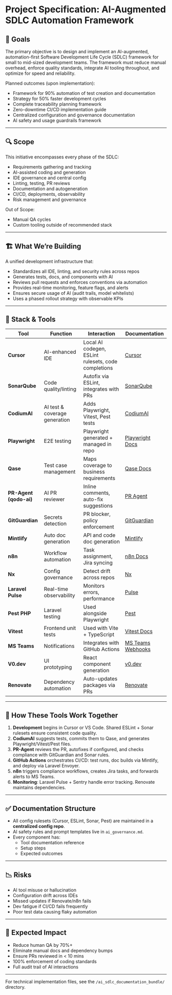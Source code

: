# Project Specification: AI-Augmented SDLC Automation Framework

## 🎯 Goals

The primary objective is to design and implement an AI-augmented, automation-first Software Development Life Cycle (SDLC) framework for small to mid-sized development teams. The framework must reduce manual overhead, enforce quality standards, integrate AI tooling throughout, and optimize for speed and reliability.

Planned outcomes (upon implementation):
- Framework for 90% automation of test creation and documentation
- Strategy for 50% faster development cycles
- Complete traceability planning framework
- Zero-downtime CI/CD implementation guide
- Centralized configuration and governance documentation
- AI safety and usage guardrails framework

---

## 🔍 Scope

This initiative encompasses every phase of the SDLC:
- Requirements gathering and tracking
- AI-assisted coding and generation
- IDE governance and central config
- Linting, testing, PR reviews
- Documentation and autogeneration
- CI/CD, deployments, observability
- Risk management and governance

Out of Scope:
- Manual QA cycles
- Custom tooling outside of recommended stack

---

## 🏗️ What We’re Building

A unified development infrastructure that:

- Standardizes all IDE, linting, and security rules across repos
- Generates tests, docs, and components with AI
- Reviews pull requests and enforces conventions via automation
- Provides real-time monitoring, feature flags, and alerts
- Ensures secure usage of AI (audit trails, model whitelists)
- Uses a phased rollout strategy with observable KPIs

---

## 🧰 Stack & Tools

| Tool | Function | Interaction | Documentation |
|------|----------|-------------|----------------|
| **Cursor** | AI-enhanced IDE | Local AI codegen, ESLint rulesets, code completions | [Cursor](https://www.cursor.sh) |
| **SonarQube** | Code quality/linting | Autofix via ESLint, integrates with PRs | [SonarQube](https://docs.sonarsource.com) |
| **CodiumAI** | AI test & coverage generation | Adds Playwright, Vitest, Pest tests | [CodiumAI](https://www.codium.ai) |
| **Playwright** | E2E testing | Playwright generated + managed in repo | [Playwright Docs](https://playwright.dev/docs) |
| **Qase** | Test case management | Maps coverage to business requirements | [Qase Docs](https://docs.qase.io) |
| **PR-Agent (qodo-ai)** | AI PR reviewer | Inline comments, auto-fix suggestions | [PR Agent](https://github.com/qodo-ai/pr-agent) |
| **GitGuardian** | Secrets detection | PR blocker, policy enforcement | [GitGuardian](https://docs.gitguardian.com) |
| **Mintlify** | Auto doc generation | API and code doc generation | [Mintlify](https://docs.mintlify.com) |
| **n8n** | Workflow automation | Task assignment, Jira syncing | [n8n Docs](https://docs.n8n.io) |
| **Nx** | Config governance | Detect drift across repos | [Nx](https://nx.dev) |
| **Laravel Pulse** | Real-time observability | Monitors errors, performance | [Pulse](https://laravel.com/docs/11.x/pulse) |
| **Pest PHP** | Laravel testing | Used alongside Playwright | [Pest](https://pestphp.com) |
| **Vitest** | Frontend unit tests | Used with Vite + TypeScript | [Vitest Docs](https://vitest.dev) |
| **MS Teams** | Notifications | Integrates with GitHub Actions | [MS Teams Webhooks](https://learn.microsoft.com/en-us/microsoftteams/platform/webhooks-and-connectors/how-to/add-incoming-webhook) |
| **V0.dev** | UI prototyping | React component generation | [v0.dev](https://v0.dev) |
| **Renovate** | Dependency automation | Auto-updates packages via PRs | [Renovate](https://docs.renovatebot.com) |

---

## 🔄 How These Tools Work Together

1. **Development** begins in Cursor or VS Code. Shared ESLint + Sonar rulesets ensure consistent code quality.
2. **CodiumAI** suggests tests, commits them to Qase, and generates Playwright/Vitest/Pest files.
3. **PR-Agent** reviews the PR, autofixes if configured, and checks compliance with GitGuardian and Sonar rules.
4. **GitHub Actions** orchestrates CI/CD: test runs, doc builds via Mintlify, and deploy via Laravel Envoyer.
5. **n8n** triggers compliance workflows, creates Jira tasks, and forwards alerts to MS Teams.
6. **Monitoring**: Laravel Pulse + Sentry handle error tracking. Renovate maintains dependencies.

---

## ✅ Documentation Structure

- All config rulesets (Cursor, ESLint, Sonar, Pest) are maintained in a **centralized config repo**.
- AI safety rules and prompt templates live in `ai_governance.md`.
- Every component has:
  - Tool documentation reference
  - Setup steps
  - Expected outcomes

---

## 📉 Risks

- AI tool misuse or hallucination
- Configuration drift across IDEs
- Missed updates if Renovate/n8n fails
- Dev fatigue if CI/CD fails frequently
- Poor test data causing flaky automation

---

## 🚀 Expected Impact

- Reduce human QA by 70%+
- Eliminate manual docs and dependency bumps
- Ensure PRs reviewed in < 10 mins
- 100% enforcement of coding standards
- Full audit trail of AI interactions

---

For technical implementation files, see the `/ai_sdlc_documentation_bundle/` directory.